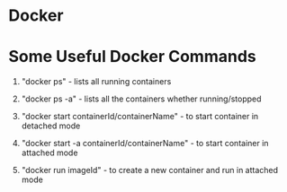 # Docker

# Some Useful Docker Commands

1. "docker ps" - lists all running containers

2. "docker ps -a" - lists all the containers whether running/stopped

3. "docker start containerId/containerName" - to start container in detached mode

4. "docker start -a containerId/containerName" - to start container in attached mode

5. "docker run imageId" - to create a new container and run in attached mode
